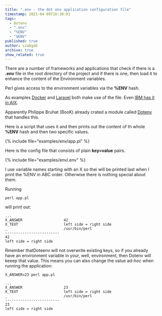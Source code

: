 ```yaml
---
title: ".env - the dot env application configuration file"
timestamp: 2021-04-09T16:30:01
tags:
  - Dotenv
  - ".env"
  - "%ENV"
  - "$ENV"
published: true
author: szabgab
archive: true
show_related: true
---
```



There are a number of frameworks and applications that check if there is a **.env** file in the root directory
of the project and if there is one, then load it to enhance the content of the Environment variables.

Perl gives access to the environment variables via the **%ENV** hash.


As examples [Docker](https://docs.docker.com/compose/env-file/) and [Laravel](https://laravel.com/docs/8.x/configuration) both make use of the file.
Even [IBM has it in AIX](https://www.ibm.com/docs/en/aix/7.2?topic=files-env-file).

Apparently Philippe Bruhat (BooK) already crated a module called [Dotenv](https://metacpan.org/pod/Dotenv) that handles this.

Here is a script that uses it and then prints out the content of th whole **%ENV** hash and then two specific values.

{% include file="examples/env/app.pl" %}

Here is the config file that consists of plain **key=value** pairs.

{% include file="examples/env/.env" %}

I use variable names starting with an X so thei will be printed last when I print the %ENV in ABC order. Otherwise there is nothing special about them.

Running
```
perl app.pl
```

will print out:

```
...
X_ANSWER                   42
X_TEXT                     left side = right side
_                          /usr/bin/perl
-------------------------
42
left side = right side
```


Rmember thatDoteenv will not overwrite existing keys, so if you already have an environment variable in your, well, environment,
then Dotenv will keeep that value. This means you can also change the value ad-hoc when running the application:

```
X_ANSWER=23 perl app.pl
```

```
...
X_ANSWER                   23
X_TEXT                     left side = right side
_                          /usr/bin/perl
-------------------------
23
left side = right side
```


